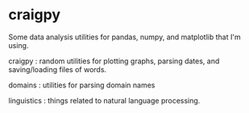 craigpy
=======

Some data analysis utilities for pandas, numpy, and matplotlib that I'm using.

craigpy : random utilities for plotting graphs, parsing dates, and saving/loading files of words.

domains : utilities for parsing domain names

linguistics : things related to natural language processing.
